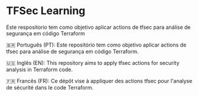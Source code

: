 # TFSec Learning
Este respositorio tem como objetivo aplicar actions de tfsec para análise de segurança em código Terraform



🇧🇷 Português (PT): Este repositório tem como objetivo aplicar actions de tfsec para análise de segurança em código Terraform.

🇺🇸 Inglês (EN): This repository aims to apply tfsec actions for security analysis in Terraform code.

🇫🇷 Francês (FR): Ce dépôt vise à appliquer des actions tfsec pour l'analyse de sécurité dans le code Terraform.





